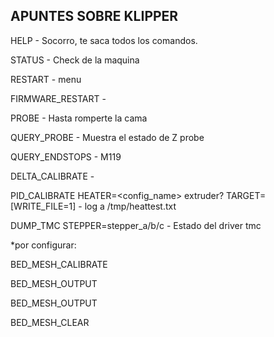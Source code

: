 ## APUNTES SOBRE KLIPPER

HELP - Socorro, te saca todos los comandos.

STATUS - Check de la maquina

RESTART - menu

FIRMWARE_RESTART -

PROBE - Hasta romperte la cama

QUERY_PROBE - Muestra el estado de Z probe

QUERY_ENDSTOPS - M119

DELTA_CALIBRATE - 

PID_CALIBRATE HEATER=<config_name> extruder? TARGET=<temperature> [WRITE_FILE=1] - log a /tmp/heattest.txt

DUMP_TMC STEPPER=stepper_a/b/c - Estado del driver tmc



*por configurar:

BED_MESH_CALIBRATE

BED_MESH_OUTPUT

BED_MESH_OUTPUT

BED_MESH_CLEAR
